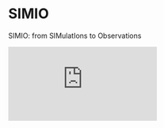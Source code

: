 # SIMIO
SIMIO: from SIMulatIons to Observations

![SIMIO_logo](https://github.com/nicokurtovic/SIMIO/SIMIO_logo.pdf)
